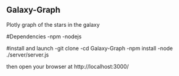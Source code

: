 ## Galaxy-Graph
Plotly graph of the stars in the galaxy

#Dependencies
-npm
-nodejs

#install and launch
-git clone
-cd Galaxy-Graph
-npm install
-node ./server/server.js

then open your browser at http://localhost:3000/
